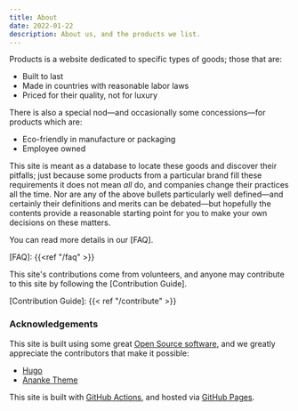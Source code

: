 ```yaml
---
title: About
date: 2022-01-22
description: About us, and the products we list.
---
```


Products is a website dedicated to specific types of goods; those that are:

* Built to last
* Made in countries with reasonable labor laws
* Priced for their quality, not for luxury

There is also a special nod—and occasionally some concessions—for products which
are:

* Eco-friendly in manufacture or packaging
* Employee owned

This site is meant as a database to locate these goods and discover their
pitfalls; just because some products from a particular brand fill these
requirements it does not mean _all_ do, and companies change their practices all
the time. Nor are any of the above bullets particularly well defined—and
certainly their definitions and merits can be debated—but hopefully the contents
provide a reasonable starting point for you to make your own decisions on these
matters.

You can read more details in our [FAQ].

[FAQ]: {{<ref "/faq" >}}

This site's contributions come from volunteers, and anyone may contribute to
this site by following the [Contribution Guide].

[Contribution Guide]: {{< ref "/contribute" >}}

### Acknowledgements

This site is built using some great [Open Source software][oss], and we greatly
appreciate the contributors that make it possible:

* [Hugo](https://gohugo.io)
* [Ananke Theme](https://github.com/theNewDynamic/gohugo-theme-ananke)

This site is built with [GitHub Actions], and hosted via [GitHub Pages].

[oss]: https://en.wikipedia.org/wiki/Open-source_software
[Github Actions]: https://github.com/features/actions
[GitHub Pages]: https://pages.github.com/
